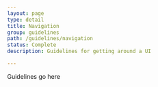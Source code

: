 ```yaml
---
layout: page
type: detail
title: Navigation
group: guidelines
path: /guidelines/navigation
status: Complete
description: Guidelines for getting around a UI

---
```


Guidelines go here
